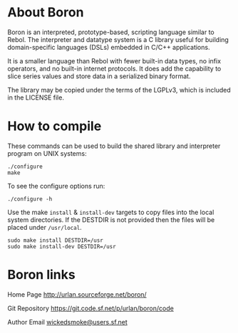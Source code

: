 About Boron
===========

Boron is an interpreted, prototype-based, scripting language similar to Rebol.
The interpreter and datatype system is a C library useful for building
domain-specific languages (DSLs) embedded in C/C++ applications.

It is a smaller language than Rebol with fewer built-in data types, no infix
operators, and no built-in internet protocols.  It does add the capability to
slice series values and store data in a serialized binary format.

The library may be copied under the terms of the LGPLv3, which is included in
the LICENSE file.


How to compile
==============

These commands can be used to build the shared library and interpreter program
on UNIX systems:

    ./configure
    make

To see the configure options run:

    ./configure -h

Use the make `install` & `install-dev` targets to copy files into the local
system directories.  If the DESTDIR is not provided then the files will be
placed under `/usr/local`.

    sudo make install DESTDIR=/usr
    sudo make install-dev DESTDIR=/usr


Boron links
===========

Home Page
http://urlan.sourceforge.net/boron/

Git Repository
https://git.code.sf.net/p/urlan/boron/code

Author Email
wickedsmoke@users.sf.net
